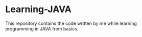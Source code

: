 # Learning-JAVA
This repository contains the code written by me while learning programming in JAVA from basics.
